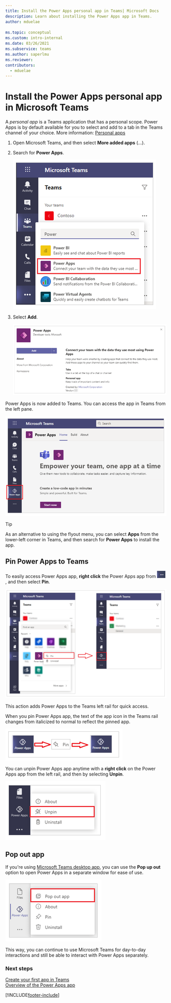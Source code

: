 ```yaml
---
title: Install the Power Apps personal app in Teams| Microsoft Docs
description: Learn about installing the Power Apps app in Teams.
author: mduelae

ms.topic: conceptual
ms.custom: intro-internal
ms.date: 03/26/2021
ms.subservice: teams
ms.author: saperlmu
ms.reviewer: 
contributors:
  - mduelae
---
```


# Install the Power Apps personal app in Microsoft Teams

A *personal app* is a Teams application that has a personal scope. Power Apps is by default available for you to select and add to a tab in the Teams channel of your choice. More information: [Personal apps](/microsoftteams/platform/concepts/design/personal-apps)

1. Open Microsoft Teams, and then select **More added apps** (...).

1. Search for **Power Apps**.

   ![Search for Power Apps.](media/search-power-apps.png "Search for Power Apps")

1. Select **Add**.

   ![Add Power Apps.](media/add-power-apps.png "Add Power Apps")

Power Apps is now added to Teams. You can access the app in Teams from the left pane.

![Power Apps app.](media/power-apps-home-tab.png "Power Apps app")

> [!TIP]
> As an alternative to using the flyout menu, you can select **Apps** from the lower-left corner in Teams, and then search for **Power Apps** to install the app.

## Pin Power Apps to Teams

To easily access Power Apps app, **right click** the Power Apps app from  ![More added apps.](media/more-added-apps-ellipsis.png "More added apps"), and then select **Pin**.

![Pin Power Apps app.](media/pin-power-apps.png "Pin Power Apps app")

This action adds Power Apps to the Teams left rail for quick access.

When you pin Power Apps app, the text of the app icon in the Teams rail changes from italicized to normal to reflect the pinned app.

![Italic text change for app icon.](media/pin-italic-text.png "Italic text change for app icon")

You can unpin Power Apps app anytime with a **right click** on the Power Apps app from the left rail, and then by selecting **Unpin**.

![Unpin Power Apps app.](media/unpin-power-apps.png "Unpin Power Apps app")

## Pop out app

If you're using [Microsoft Teams desktop app](https://www.microsoft.com/microsoft-teams/download-app), you can use the **Pop up out** option to open Power Apps in a separate window for ease of use.

![Pop out app.](media/pop-out-app.png "Pop out app")

This way, you can continue to use Microsoft Teams for day-to-day interactions and still be able to interact with Power Apps separately.

### Next steps

[Create your first app in Teams](create-first-app.md)<br/>
[Overview of the Power Apps app](overview-of-the-power-apps-app.md)


[!INCLUDE[footer-include](../includes/footer-banner.md)]